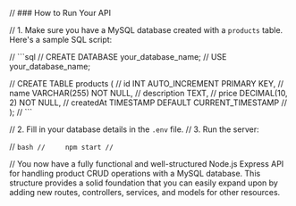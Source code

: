 // ### How to Run Your API

// 1. Make sure you have a MySQL database created with a `products` table. Here's a sample SQL script:

// ```sql
// CREATE DATABASE your_database_name;
// USE your_database_name;

// CREATE TABLE products (
// id INT AUTO_INCREMENT PRIMARY KEY,
// name VARCHAR(255) NOT NULL,
// description TEXT,
// price DECIMAL(10, 2) NOT NULL,
// createdAt TIMESTAMP DEFAULT CURRENT_TIMESTAMP
// );
// ```

// 2. Fill in your database details in the `.env` file.
// 3. Run the server:

// `bash
//     npm start
//     `

// You now have a fully functional and well-structured Node.js Express API for handling product CRUD operations with a MySQL database. This structure provides a solid foundation that you can easily expand upon by adding new routes, controllers, services, and models for other resources.
